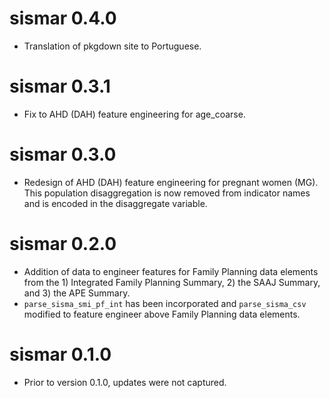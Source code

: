 # sismar 0.4.0
* Translation of pkgdown site to Portuguese.

# sismar 0.3.1
* Fix to AHD (DAH) feature engineering for age_coarse.

# sismar 0.3.0
* Redesign of AHD (DAH) feature engineering for pregnant women (MG).  This population disaggregation is now removed from indicator names and is encoded in the disaggregate variable.

# sismar 0.2.0

* Addition of data to engineer features for Family Planning data elements from the 1) Integrated Family Planning Summary, 2) the SAAJ Summary, and 3) the APE Summary.
* `parse_sisma_smi_pf_int` has been incorporated and `parse_sisma_csv` modified to feature engineer above Family Planning data elements.

# sismar 0.1.0

* Prior to version 0.1.0, updates were not captured.
